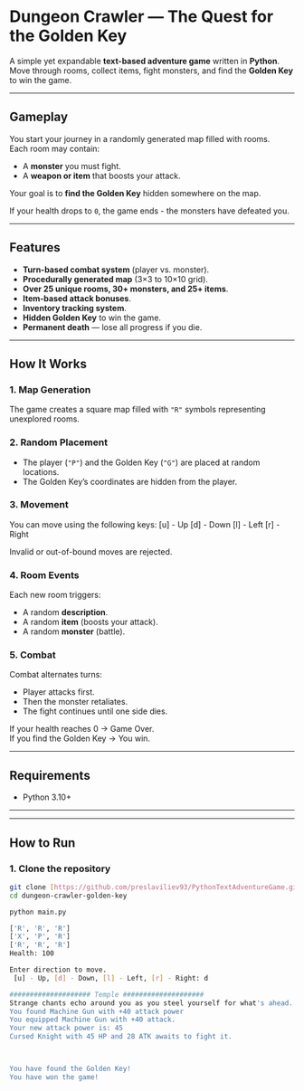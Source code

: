 # Dungeon Crawler — The Quest for the Golden Key

A simple yet expandable **text-based adventure game** written in **Python**.  
Move through rooms, collect items, fight monsters, and find the **Golden Key** to win the game.

---

## Gameplay

You start your journey in a randomly generated map filled with rooms.  
Each room may contain:
- A **monster** you must fight.
- A **weapon or item** that boosts your attack.

Your goal is to **find the Golden Key** hidden somewhere on the map.

If your health drops to `0`, the game ends - the monsters have defeated you.

---

## Features

- **Turn-based combat system** (player vs. monster).
- **Procedurally generated map** (3×3 to 10×10 grid).
- **Over 25 unique rooms, 30+ monsters, and 25+ items**.
- **Item-based attack bonuses**.
- **Inventory tracking system**.
- **Hidden Golden Key** to win the game.
- **Permanent death** — lose all progress if you die.

---

##  How It Works

### 1. Map Generation
The game creates a square map filled with `"R"` symbols representing unexplored rooms.

### 2. Random Placement
- The player (`"P"`) and the Golden Key (`"G"`) are placed at random locations.
- The Golden Key’s coordinates are hidden from the player.

### 3. Movement
You can move using the following keys:
[u] - Up
[d] - Down
[l] - Left
[r] - Right

Invalid or out-of-bound moves are rejected.

### 4. Room Events
Each new room triggers:
- A random **description**.
- A random **item** (boosts your attack).
- A random **monster** (battle).

### 5. Combat
Combat alternates turns:
- Player attacks first.
- Then the monster retaliates.
- The fight continues until one side dies.

If your health reaches 0 → Game Over.  
If you find the Golden Key → You win.

---

## Requirements

- Python 3.10+

---

---

## How to Run

### 1. Clone the repository
```bash
git clone [https://github.com/preslaviliev93/PythonTextAdventureGame.git](https://github.com/preslaviliev93/PythonTextAdventureGame.git)
cd dungeon-crawler-golden-key

python main.py

['R', 'R', 'R']
['X', 'P', 'R']
['R', 'R', 'R']
Health: 100

Enter direction to move.
 [u] - Up, [d] - Down, [l] - Left, [r] - Right: d

#################### Temple ####################
Strange chants echo around you as you steel yourself for what's ahead.
You found Machine Gun with +40 attack power
You equipped Machine Gun with +40 attack.
Your new attack power is: 45
Cursed Knight with 45 HP and 28 ATK awaits to fight it.



You have found the Golden Key!
You have won the game!

